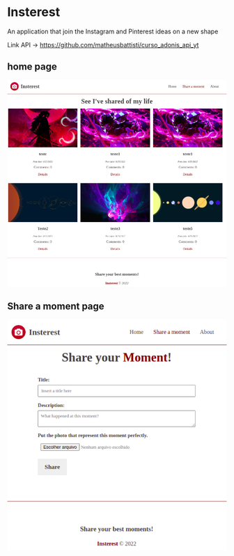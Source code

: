 # Insterest
An application that join the Instagram and Pinterest ideas on a new shape

Link API -> https://github.com/matheusbattisti/curso_adonis_api_yt

## home page
<img src="https://github.com/rodrigowe1988/Insterest/blob/main/moments/src/assets/home.png?raw=true">

## Share a moment page
<img src="https://github.com/rodrigowe1988/Insterest/blob/main/moments/src/assets/Insterest.png?raw=true">
